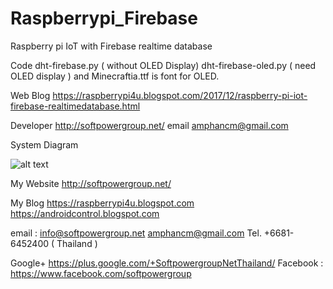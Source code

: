 # Raspberrypi_Firebase
Raspberry pi IoT with Firebase realtime database

Code
dht-firebase.py ( without OLED Display)
dht-firebase-oled.py ( need OLED display )
and Minecraftia.ttf is font for OLED.

Web Blog https://raspberrypi4u.blogspot.com/2017/12/raspberry-pi-iot-firebase-realtimedatabase.html

Developer http://softpowergroup.net/ 
email amphancm@gmail.com

System Diagram

![alt text](https://4.bp.blogspot.com/-A8m5uY0d0K0/Wi---ccdMmI/AAAAAAAAwBA/wHkjCaRsDTAPgPh9R12gF-OS3vBxL1s-wCLcBGAs/s640/RaspberryPi_Firebase_SystemDiagram_1200.jpg)


My Website
http://softpowergroup.net/

My Blog
https://raspberrypi4u.blogspot.com
https://androidcontrol.blogspot.com

email : info@softpowergroup.net 
amphancm@gmail.com
Tel. +6681-6452400 ( Thailand )
 
Google+  https://plus.google.com/+SoftpowergroupNetThailand/
Facebook : https://www.facebook.com/softpowergroup


